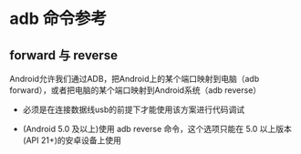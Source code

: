 # adb 命令参考

## forward 与 reverse 

Android允许我们通过ADB，把Android上的某个端口映射到电脑（adb forward），或者把电脑的某个端口映射到Android系统（adb reverse）

- 必须是在连接数据线usb的前提下才能使用该方案进行代码调试

- (Android 5.0 及以上)使用 adb reverse 命令，这个选项只能在 5.0 以上版本(API 21+)的安卓设备上使用

